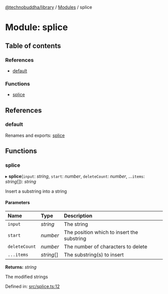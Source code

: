 [@technobuddha/library](../..) / [Modules](../Modules.md) / splice

# Module: splice

## Table of contents

### References

- [default](splice.md#default)

### Functions

- [splice](splice.md#splice)

## References

### default

Renames and exports: [splice](splice.md#splice)

## Functions

### splice

▸ **splice**(`input`: *string*, `start`: *number*, `deleteCount`: *number*, ...`items`: *string*[]): *string*

Insert a substring into a string

#### Parameters

| Name | Type | Description |
| :------ | :------ | :------ |
| `input` | *string* | The string |
| `start` | *number* | The position which to insert the substring |
| `deleteCount` | *number* | The number of characters to delete |
| `...items` | *string*[] | The substring(s) to insert |

**Returns:** *string*

The modified strings

Defined in: [src/splice.ts:12](../../src/splice.ts#L12)
